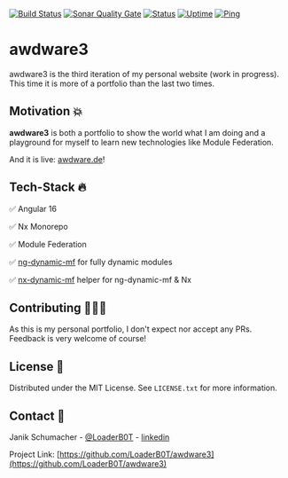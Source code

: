 [![Build Status](https://img.shields.io/github/actions/workflow/status/LoaderB0T/awdware3/playwright.yml?branch=main&style=for-the-badge)](https://github.com/LoaderB0T/awdware3/actions/workflows/playwright.yml)
[![Sonar Quality Gate](https://img.shields.io/sonar/quality_gate/LoaderB0T_awdware3?server=https%3A%2F%2Fsonarcloud.io&style=for-the-badge)](https://sonarcloud.io/summary/new_code?id=LoaderB0T_awdware3)
[![Status](https://status.awdware.de/api/badge/1/status?style=for-the-badge)](https://status.awdtest.de/status/main)
[![Uptime](https://status.awdware.de/api/badge/1/uptime?style=for-the-badge)](https://status.awdtest.de/status/main)
[![Ping](https://status.awdware.de/api/badge/1/ping?style=for-the-badge)](https://status.awdtest.de/status/main)

# awdware3

awdware3 is the third iteration of my personal website (work in progress). This time it is more of a portfolio than the last two times.

## Motivation 💥

**awdware3** is both a portfolio to show the world what I am doing and a playground for myself to learn new technologies like Module Federation.

And it is live: [awdware.de](https://awdware.de)!

## Tech-Stack 🔥

✅ Angular 16

✅ Nx Monorepo

✅ Module Federation

✅ [ng-dynamic-mf](https://github.com/LoaderB0T/ng-dynamic-mf) for fully dynamic modules

✅ [nx-dynamic-mf](https://github.com/LoaderB0T/nx-dynamic-mf) helper for ng-dynamic-mf & Nx

## Contributing 🧑🏻‍💻

As this is my personal portfolio, I don't expect nor accept any PRs. Feedback is very welcome of course!

## License 🔑

Distributed under the MIT License. See `LICENSE.txt` for more information.

## Contact 📧

Janik Schumacher - [@LoaderB0T](https://twitter.com/LoaderB0T) - [linkedin](https://www.linkedin.com/in/janikschumacher/)

Project Link: [https://github.com/LoaderB0T/awdware3](https://github.com/LoaderB0T/awdware3)
